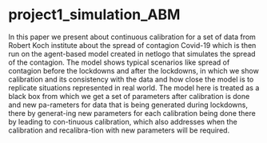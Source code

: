 # project1_simulation_ABM
In this paper we present about continuous calibration for a set of data from Robert Koch institute about the spread of contagion Covid-19 which is then run on the agent-based model created in netlogo that simulates the spread of the contagion. The model shows typical scenarios like spread of contagion before the lockdowns and after the lockdowns, in which we show calibration and its consistency with the data and how close the model is to replicate situations represented in real world. The model here is treated as a black box from which we get a set of parameters after calibration is done and new pa-rameters for data that is being generated during lockdowns, there by generat-ing new parameters for each calibration being done there by leading to con-tinuous calibration, which also addresses when the calibration and recalibra-tion with new parameters will be required.
